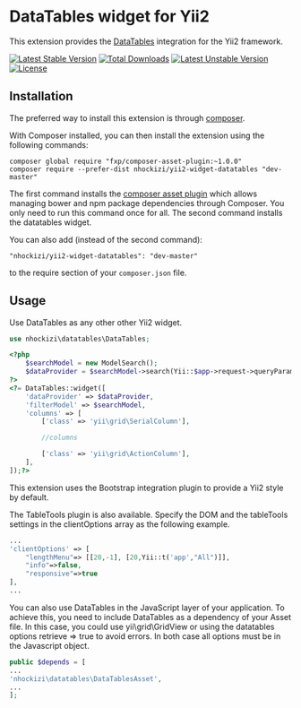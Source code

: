 DataTables widget for Yii2
===========================
This extension provides the [DataTables](https://github.com/DataTables/DataTables) integration for the Yii2 framework.

[![Latest Stable Version](https://poser.pugx.org/nhockizi/yii2-widget-datatables/v/stable)](https://packagist.org/packages/nhockizi/yii2-widget-datatables) [![Total Downloads](https://poser.pugx.org/nhockizi/yii2-widget-datatables/downloads)](https://packagist.org/packages/nhockizi/yii2-widget-datatables) [![Latest Unstable Version](https://poser.pugx.org/nhockizi/yii2-widget-datatables/v/unstable)](https://packagist.org/packages/nhockizi/yii2-widget-datatables) [![License](https://poser.pugx.org/nhockizi/yii2-widget-datatables/license)](https://packagist.org/packages/nhockizi/yii2-widget-datatables)

Installation
------------

The preferred way to install this extension is through [composer](http://getcomposer.org/download/).

With Composer installed, you can then install the extension using the following commands:

    composer global require "fxp/composer-asset-plugin:~1.0.0"
    composer require --prefer-dist nhockizi/yii2-widget-datatables "dev-master"

The first command installs the [composer asset plugin](https://github.com/francoispluchino/composer-asset-plugin/)
which allows managing bower and npm package dependencies through Composer. You only need to run this command
once for all. The second command installs the datatables widget.

You can also add (instead of the second command):

```
"nhockizi/yii2-widget-datatables": "dev-master"
```

to the require section of your `composer.json` file.

Usage
-----
Use DataTables as any other other Yii2 widget.

```php
use nhockizi\datatables\DataTables;
```

```php
<?php
    $searchModel = new ModelSearch();
    $dataProvider = $searchModel->search(Yii::$app->request->queryParams);
?>
<?= DataTables::widget([
    'dataProvider' => $dataProvider,
    'filterModel' => $searchModel,
    'columns' => [
        ['class' => 'yii\grid\SerialColumn'],

        //columns

        ['class' => 'yii\grid\ActionColumn'],
    ],
]);?>
```
This extension uses the Bootstrap integration plugin to provide a Yii2 style by default.

The TableTools plugin is also available. Specify the DOM and the tableTools settings in the clientOptions array as the following example.

```php
...
'clientOptions' => [
    "lengthMenu"=> [[20,-1], [20,Yii::t('app',"All")]],
    "info"=>false,
    "responsive"=>true
],
...
```

You can also use DataTables in the JavaScript layer of your application. To achieve this, you need to include DataTables as a dependency of your Asset file. In this case, you could use yii\grid\GridView or using the datatables options retrieve => true to avoid errors. In both case all options must be in the Javascript object.

```php
public $depends = [
...
'nhockizi\datatables\DataTablesAsset',
...
];
```
